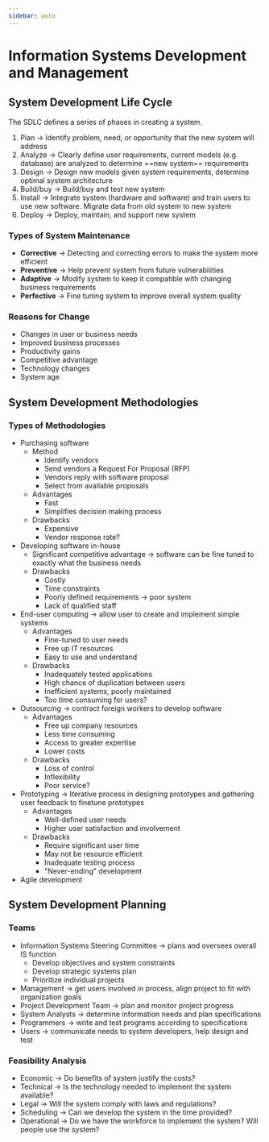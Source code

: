 ```yaml
---
sidebar: auto
---
```


# Information Systems Development and Management

## System Development Life Cycle

The SDLC defines a series of phases in creating a system.

1. Plan -> Identify problem, need, or opportunity that the new system will address
2. Analyze -> Clearly define user requirements, current models (e.g. database) are analyzed to determine ==new system== requirements
3. Design -> Design new models given system requirements, determine optimal system architecture
4. Build/buy -> Build/buy and test new system
5. Install -> Integrate system (hardware and software) and train users to use new software. Migrate data from old system to new system
6. Deploy -> Deploy, maintain, and support new system

### Types of System Maintenance

* **Corrective** -> Detecting and correcting errors to make the system more efficient
* **Preventive** -> Help prevent system from future vulnerabilities
* **Adaptive** -> Modify system to keep it compatible with changing business requirements
* **Perfective** -> Fine tuning system to improve overall system quality

### Reasons for Change

* Changes in user or business needs
* Improved business processes
* Productivity gains
* Competitive advantage
* Technology changes
* System age

## System Development Methodologies

### Types of Methodologies

* Purchasing software
  * Method
    * Identify vendors
    * Send vendors a Request For Proposal (RFP)
    * Vendors reply with software proposal
    * Select from available proposals
  * Advantages
    * Fast
    * Simplifies decision making process
  * Drawbacks
    * Expensive
    * Vendor response rate?
* Developing software in-house
  * Significant competitive advantage -> software can be fine tuned to exactly what the business needs
  * Drawbacks
    * Costly
    * Time constraints
    * Poorly defined requirements -> poor system
    * Lack of qualified staff
* End-user computing -> allow user to create and implement simple systems
  * Advantages
    * Fine-tuned to user needs
    * Free up IT resources
    * Easy to use and understand
  * Drawbacks
    * Inadequately tested applications
    * High chance of duplication between users
    * Inefficient systems, poorly maintained
    * Too time consuming for users?
* Outsourcing -> contract foreign workers to develop software
  * Advantages
    * Free up company resources
    * Less time consuming
    * Access to greater expertise
    * Lower costs
  * Drawbacks
    * Loss of control
    * Inflexibility
    * Poor service?
* Prototyping -> Iterative process in designing prototypes and gathering user feedback to finetune prototypes
  * Advantages
    * Well-defined user needs
    * Higher user satisfaction and involvement
  * Drawbacks
    * Require significant user time
    * May not be resource efficient
    * Inadequate testing process
    * "Never-ending" development
* Agile development

## System Development Planning

### Teams

* Information Systems Steering Committee -> plans and oversees overall IS function
  * Develop objectives and system constraints
  * Develop strategic systems plan
  * Prioritize individual projects
* Management -> get users involved in process, align project to fit with organization goals
* Project Development Team -> plan and monitor project progress
* System Analysts -> determine information needs and plan specifications
* Programmers -> write and test programs according to specifications
* Users -> communicate needs to system developers, help design and test

### Feasibility Analysis

* Economic -> Do benefits of system justify the costs?
* Technical -> Is the technology needed to implement the system available?
* Legal -> Will the system comply with laws and regulations?
* Scheduling -> Can we develop the system in the time provided?
* Operational -> Do we have the workforce to implement the system? Will people use the system?
